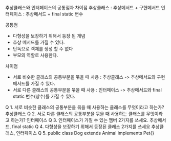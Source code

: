 추상클래스와 인터페이스의 공통점과 차이점
추상클래스 : 추상메서드 + 구현메서드
인터페이스 : 추상메서드 + final static 변수

공통점
- 다형성을 보장하기 위해서 등장 된 개념
- 추상 메서드를 가질 수 있다.
- 단독으로 객체를 생성 할 수 없다
- 부모의 역할로 사용한다.

차이점
- 서로 비슷한 클래스의 공통부분을 묶을 때 사용 : 추상클래스
  -> 추상메서드와 구현메서드를 가질 수 있다.
- 서로 다른 클래스의 공통부분을 묶을 때 사용 : 인터페이스
  -> 추상메서드와 final static 변수(상수)를 가질 수 있다.

Q 1. 서로 비슷한 클래스의 공통부분을 묶을 때 사용하는 클래스를 무엇이라고 하는가?
	추상클래스
Q 2. 서로 다른 클래스의 공통부분을 묶을 때 사용하는 클래스를 무엇이라고 하는가?
	인터페이스
Q 3. 인터페이스가 가질 수 있는 멤버 2가지를 쓰세요.
	추상메서드, final static
Q 4. 다형성을 보장하기 위해서 등장된 클래스 2가지를 쓰세요
	추상클래스, 인터페이스
Q 5. public class Dog extends Animal implements Pet{}